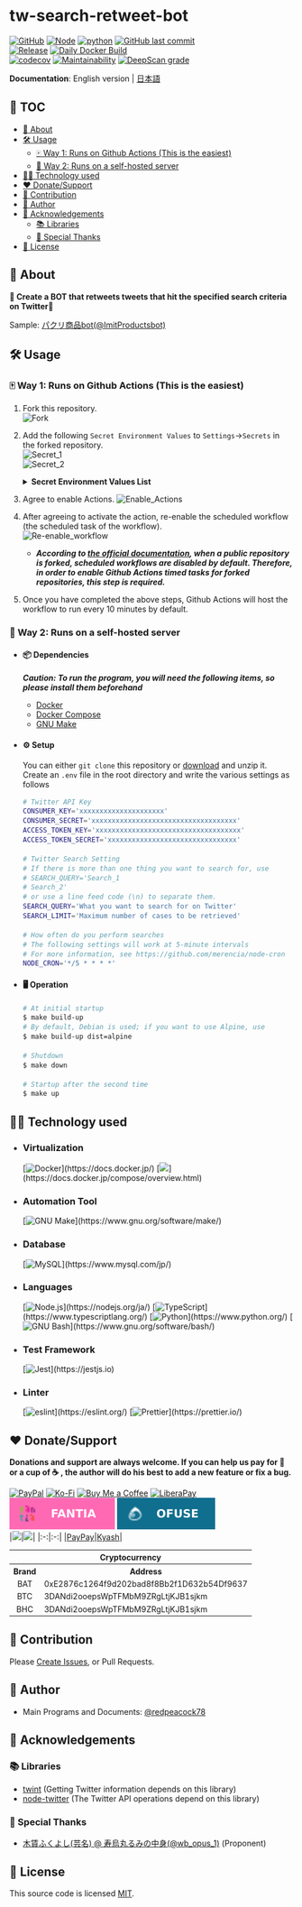 # tw-search-retweet-bot

[![GitHub](https://img.shields.io/github/license/redpeacock78/tw-search-retweet-bot)](https://github.com/redpeacock78/tw-search-retweet-bot/blob/master/LICENCE) [![Node](https://img.shields.io/badge/node-%3E%3D%2014.17.1-brightgreen)](https://nodejs.org/ja/) [![python](https://img.shields.io/badge/python-%3E%3D%203.7.3-blue)](https://www.python.org/) [![GitHub last commit](https://img.shields.io/github/last-commit/redpeacock78/tw-search-retweet-bot)](https://github.com/redpeacock78/tw-search-retweet-bot/commits/master)  
[![Release](https://github.com/redpeacock78/tw-search-retweet-bot/actions/workflows/release.yml/badge.svg)](https://github.com/redpeacock78/tw-search-retweet-bot/actions/workflows/release.yml) [![Daily Docker Build](https://github.com/redpeacock78/tw-search-retweet-bot/actions/workflows/daily-build.yml/badge.svg)](https://github.com/redpeacock78/tw-search-retweet-bot/actions/workflows/daily-build.yml)  
[![codecov](https://codecov.io/gh/redpeacock78/tw-search-retweet-bot/branch/master/graph/badge.svg?token=OF4BLGPS8Z)](https://codecov.io/gh/redpeacock78/tw-search-retweet-bot) [![Maintainability](https://api.codeclimate.com/v1/badges/062235405bc7d1f73e76/maintainability)](https://codeclimate.com/github/redpeacock78/tw-search-retweet-bot/maintainability) [![DeepScan grade](https://deepscan.io/api/teams/13696/projects/18142/branches/438023/badge/grade.svg)](https://deepscan.io/dashboard#view=project&tid=13696&pid=18142&bid=438023)  

**Documentation**: English version | [日本語](https://github.com/redpeacock78/tw-search-retweet-bot/blob/master/docs/README_JP.md)

## 📖 TOC
<!-- START doctoc generated TOC please keep comment here to allow auto update -->
<!-- DON'T EDIT THIS SECTION, INSTEAD RE-RUN doctoc TO UPDATE -->

- [📄 About](#-about)
- [🛠 Usage](#-usage)
  - [🀄️ Way 1: Runs on Github Actions (This is the easiest)](#-way-1-runs-on-github-actions-this-is-the-easiest)
  - [🎴 Way 2: Runs on a self-hosted server](#-way-2-runs-on-a-self-hosted-server)
- [🧑‍💻 Technology used](#technology-used)
- [❤ Donate/Support](#-donatesupport)
- [🚀 Contribution](#-contribution)
- [👾 Author](#-author)
- [🎉 Acknowledgements](#-acknowledgements)
  - [📚 Libraries](#-libraries)
  - [🎁 Special Thanks](#-special-thanks)
- [🥝 License](#-license)

<!-- END doctoc generated TOC please keep comment here to allow auto update -->

## 📄 About
**🤖 Create a BOT that retweets tweets that hit the specified search criteria on Twitter🐤**  
  
Sample: [パクリ商品bot(@ImitProductsbot)](https://twitter.com/ImitProductsbot)  


## 🛠 Usage
### 🀄️ Way 1: Runs on Github Actions (This is the easiest)
1. Fork this repository.  
![Fork](https://i.imgur.com/4bcu1ws.jpg)
2. Add the following `Secret Environment Values` to `Settings`->`Secrets` in the forked repository.  
![Secret_1](https://imgur.com/z1g8Qz4.jpg)  
![Secret_2](https://imgur.com/EDHEHwI.jpg)  
    <details><summary><b>Secret Environment Values List</b></summary><div>
    
    |Variable name|Meaning|Default|Required|Notes|
    |:-:|:-:|:-:|:-:|:-:|
    |`CONSUMER_KEY`|Twitter API consumer key|-|Yes||
    |`CONSUMER_SECRET`|Twitter API consumer secret|-|Yes||
    |`ACCESS_TOKEN_KEY`|Twitter API access token key|-|Yes|Use the token obtained after granting `Read and Write` permissions.|
    |`ACCESS_TOKEN_SECRET`|Twitter API access token secret|-|Yes|Same as above.|
    |`SEARCH_QUERY`|What you want to search for on Twitter|-|Yes|Words you want to search for on Twitter (You can use the [`search command`](https://developer.twitter.com/en/docs/twitter-api/v1/rules-and-filtering/search-operators)).|
    |`SEARCH_LIMIT`|Maximum number of cases to be retrieved|100|No|By default, it is set to retrieve 100 items (Due to API limitations, it is not recommended to set a number higher than 100).|
    </div></details>

3. Agree to enable Actions.
![Enable_Actions](https://imgur.com/AnQxsp2.jpg)
4. After agreeing to activate the action, re-enable the scheduled workflow (the scheduled task of the workflow).  
![Re-enable_workflow](https://imgur.com/GHdlfpA.jpg)
    - ***According to [the official documentation](https://docs.github.com/en/actions/managing-workflow-runs/disabling-and-enabling-a-workflow), when a public repository is forked, scheduled workflows are disabled by default. Therefore, in order to enable Github Actions timed tasks for forked repositories, this step is required.***
5. Once you have completed the above steps, Github Actions will host the workflow to run every 10 minutes by default.
### 🎴 Way 2: Runs on a self-hosted server
- #### 📦 Dependencies  
  ***Caution: To run the program, you will need the following items, so please install them beforehand***
  - [Docker](https://docs.docker.jp/)
  - [Docker Compose](https://docs.docker.jp/compose/overview.html)
  - [GNU Make](https://www.gnu.org/software/make/)

- #### ⚙ Setup
  You can either `git clone` this repository or [download](https://github.com/redpeacock78/tw-search-retweet-bot/archive/refs/heads/master.zip) and unzip it.  
  Create an `.env` file in the root directory and write the various settings as follows
  ```bash
  # Twitter API Key
  CONSUMER_KEY='xxxxxxxxxxxxxxxxxxxxx'
  CONSUMER_SECRET='xxxxxxxxxxxxxxxxxxxxxxxxxxxxxxxxxxxx'
  ACCESS_TOKEN_KEY='xxxxxxxxxxxxxxxxxxxxxxxxxxxxxxxxxxxx'
  ACCESS_TOKEN_SECRET='xxxxxxxxxxxxxxxxxxxxxxxxxxxxxxxx'

  # Twitter Search Setting
  # If there is more than one thing you want to search for, use
  # SEARCH_QUERY='Search_1
  # Search_2'
  # or use a line feed code (\n) to separate them.
  SEARCH_QUERY='What you want to search for on Twitter'
  SEARCH_LIMIT='Maximum number of cases to be retrieved'

  # How often do you perform searches
  # The following settings will work at 5-minute intervals
  # For more information, see https://github.com/merencia/node-cron
  NODE_CRON='*/5 * * * *'
  ```

- #### 🖥  Operation
  ```bash
  # At initial startup
  $ make build-up
  # By default, Debian is used; if you want to use Alpine, use
  $ make build-up dist=alpine

  # Shutdown
  $ make down

  # Startup after the second time
  $ make up
  ```

## 🧑‍💻 Technology used
- ### Virtualization  
  [![Docker](https://img.shields.io/badge/docker(20.10.7)-0db7ed.svg?style=for-the-badge&logo=docker&logoColor=white)](https://docs.docker.jp/) [![](https://img.shields.io/badge/docker%20compose(1.29.2)-0db7ed.svg?style=for-the-badge&logo=docker&logoColor=white)](https://docs.docker.jp/compose/overview.html)  
- ### Automation Tool  
  [![GNU Make](https://img.shields.io/badge/gnu%20make(3.81)-A42E2B?style=for-the-badge&logo=gnu&logoColor=white)](https://www.gnu.org/software/make/)  
- ### Database  
  [![MySQL](https://img.shields.io/badge/mysql(8.0.19)-4479A1.svg?style=for-the-badge&logo=mysql&logoColor=white)](https://www.mysql.com/jp/)  
- ### Languages  
  [![Node.js](https://img.shields.io/badge/node.js(16.3.0)-43853D.svg?style=for-the-badge&logo=node.js&logoColor=white)](https://nodejs.org/ja/) [![TypeScript](https://img.shields.io/badge/typescript(4.3.5)-007ACC.svg?style=for-the-badge&logo=typescript&logoColor=white)](https://www.typescriptlang.org/) [![Python](https://img.shields.io/badge/python(3.9.5)-14354C.svg?style=for-the-badge&logo=python&logoColor=white)](https://www.python.org/) [![GNU Bash](https://img.shields.io/badge/gnu%20bash(5.1.8)-4EAA25.svg?style=for-the-badge&logo=gnu%20bash&logoColor=white)](https://www.gnu.org/software/bash/)
- ### Test Framework
  [![Jest](https://img.shields.io/badge/jest(27.0.6)-C21325.svg?style=for-the-badge&logo=jest&logoColor=white)](https://jestjs.io)
- ### Linter  
  [![eslint](https://img.shields.io/badge/ESLint(7.30.0)-4B3263?style=for-the-badge&logo=eslint&logoColor=white)](https://eslint.org/) [![Prettier](https://img.shields.io/badge/Prettier(2.3.2)-F7B93E?style=for-the-badge&logo=prettier&logoColor=white)](https://prettier.io/)

## ❤ Donate/Support
**Donations and support are always welcome. If you can help us pay for 🥓 or a cup of ☕️ , the author will do his best to add a new feature or fix a bug.**  
  
[![PayPal](https://img.shields.io/badge/PayPal-00457C?style=for-the-badge&logo=paypal&logoColor=white)](https://www.paypal.me/redpeacock78) [![Ko-Fi](https://img.shields.io/badge/Ko--fi-F16061?style=for-the-badge&logo=ko-fi&logoColor=white)](https://ko-fi.com/redpeacock78) [![Buy Me a Coffee](https://img.shields.io/badge/Buy%20Me%20a%20Coffee-ffdd00?style=for-the-badge&logo=buy-me-a-coffee&logoColor=black)](https://www.buymeacoffee.com/redpeacock78) [![LiberaPay](https://img.shields.io/badge/Liberapay-F6C915?style=for-the-badge&logo=liberapay&logoColor=black)](https://liberapay.com/redpeacock78/donate) [![Fantia](https://raw.githubusercontent.com/redpeacock78/imgs/master/logo.svg)](https://fantia.jp/fanclubs/218155/plans) [![ofuse](https://raw.githubusercontent.com/redpeacock78/imgs/master/ofuse_logo.svg)](https://ofuse.me/redpeacock78)  
|<img src="https://i.imgur.com/yEjo3BS.jpg"  width="50%">|<img src="https://i.imgur.com/Mj43KvP.jpg" width="33%">|
|:-:|:-:|
|[PayPay](https://paypay.ne.jp/guide/send/?_ga=2.238451843.205875726.1558440708-447181547.1558440708)|[Kyash](https://support.kyash.co/hc/ja/articles/900002413646-%E9%80%81%E9%87%91%E6%96%B9%E6%B3%95)|  
<table>
  <thead>
    <tr>
      <th colspan="2" align="center">Cryptocurrency</th>
    </tr>
  </thead>
  <th align="center">Brand</th>
  <th align="center">Address</th>
  <tr>
    <td align="center">BAT</td>
    <td align="left">0xE2876c1264f9d202bad8f8Bb2f1D632b54Df9637</td>
  <tr>
    <td align="center">BTC</td>
    <td align="left">3DANdi2ooepsWpTFMbM9ZRgLtjKJB1sjkm</td>
  <tr>
    <td align="center">BHC</td>
    <td align="left">3DANdi2ooepsWpTFMbM9ZRgLtjKJB1sjkm</td>
  </tr>
</table>

## 🚀 Contribution
Please [Create Issues](https://github.com/redpeacock78/tw-search-retweet-bot/issues/new), or Pull Requests.


## 👾 Author
- Main Programs and Documents: [@redpeacock78](https://github.com/redpeacock78)


## 🎉 Acknowledgements
### 📚 Libraries
- [twint](https://github.com/twintproject/twint) (Getting Twitter information depends on this library)
- [node-twitter](https://github.com/desmondmorris/node-twitter) (The Twitter API operations depend on this library)
### 🎁 Special Thanks
- [木賃ふくよし(芸名) @ 寿烏丸るみの中身(@wb_opus_1)](https://twitter.com/wb_opus_1) (Proponent)


## 🥝 License
This source code is licensed [MIT](https://github.com/redpeacock78/tw-search-retweet-bot/blob/master/LICENCE).